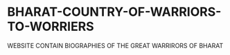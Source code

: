 # BHARAT-COUNTRY-OF-WARRIORS-TO-WORRIERS
WEBSITE CONTAIN BIOGRAPHIES OF THE GREAT WARRIRORS OF BHARAT 
